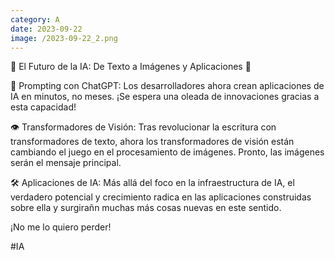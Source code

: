 ```yaml
--- 
category: A 
date: 2023-09-22 
image: /2023-09-22_2.png 
--- 
```


🚀 El Futuro de la IA: De Texto a Imágenes y Aplicaciones 🚀

📝 Prompting con ChatGPT: Los desarrolladores ahora crean aplicaciones de IA en minutos, no meses. ¡Se espera una oleada de innovaciones gracias a esta capacidad!

👁️ Transformadores de Visión: Tras revolucionar la escritura con transformadores de texto, ahora los transformadores de visión están cambiando el juego en el procesamiento de imágenes. Pronto, las imágenes serán el mensaje principal.

🛠️ Aplicaciones de IA: Más allá del foco en la infraestructura de IA, el verdadero potencial y crecimiento radica en las aplicaciones construidas sobre ella y surgirañn muchas más cosas nuevas en este sentido.

¡No me lo quiero perder!

#IA